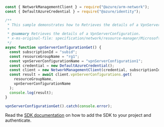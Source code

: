 ```javascript
const { NetworkManagementClient } = require("@azure/arm-network");
const { DefaultAzureCredential } = require("@azure/identity");

/**
 * This sample demonstrates how to Retrieves the details of a VpnServerConfiguration.
 *
 * @summary Retrieves the details of a VpnServerConfiguration.
 * x-ms-original-file: specification/network/resource-manager/Microsoft.Network/stable/2021-05-01/examples/VpnServerConfigurationGet.json
 */
async function vpnServerConfigurationGet() {
  const subscriptionId = "subid";
  const resourceGroupName = "rg1";
  const vpnServerConfigurationName = "vpnServerConfiguration1";
  const credential = new DefaultAzureCredential();
  const client = new NetworkManagementClient(credential, subscriptionId);
  const result = await client.vpnServerConfigurations.get(
    resourceGroupName,
    vpnServerConfigurationName
  );
  console.log(result);
}

vpnServerConfigurationGet().catch(console.error);
```

Read the [SDK documentation](https://github.com/Azure/azure-sdk-for-js/blob/%40azure%2Farm-network_27.0.0/sdk/network/arm-network/README.md) on how to add the SDK to your project and authenticate.
